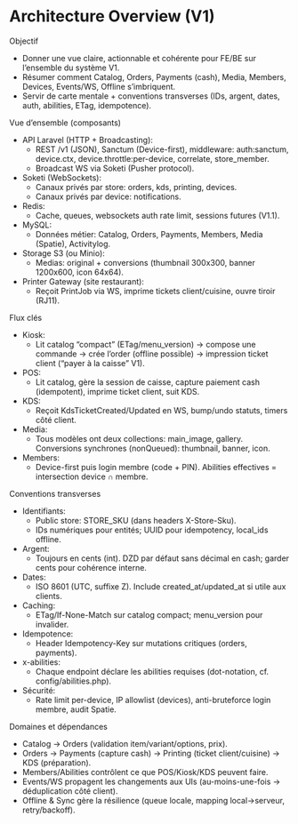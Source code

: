 # Architecture Overview (V1)

Objectif
- Donner une vue claire, actionnable et cohérente pour FE/BE sur l’ensemble du système V1.
- Résumer comment Catalog, Orders, Payments (cash), Media, Members, Devices, Events/WS, Offline s’imbriquent.
- Servir de carte mentale + conventions transverses (IDs, argent, dates, auth, abilities, ETag, idempotence).

Vue d’ensemble (composants)
- API Laravel (HTTP + Broadcasting):
    - REST /v1 (JSON), Sanctum (Device-first), middleware: auth:sanctum, device.ctx, device.throttle:per-device, correlate, store_member.
    - Broadcast WS via Soketi (Pusher protocol).
- Soketi (WebSockets):
    - Canaux privés par store: orders, kds, printing, devices.
    - Canaux privés par device: notifications.
- Redis:
    - Cache, queues, websockets auth rate limit, sessions futures (V1.1).
- MySQL:
    - Données métier: Catalog, Orders, Payments, Members, Media (Spatie), Activitylog.
- Storage S3 (ou Minio):
    - Medias: original + conversions (thumbnail 300x300, banner 1200x600, icon 64x64).
- Printer Gateway (site restaurant):
    - Reçoit PrintJob via WS, imprime tickets client/cuisine, ouvre tiroir (RJ11).

Flux clés
- Kiosk:
    - Lit catalog “compact” (ETag/menu_version) → compose une commande → crée l’order (offline possible) → impression ticket client (“payer à la caisse” V1).
- POS:
    - Lit catalog, gère la session de caisse, capture paiement cash (idempotent), imprime ticket client, suit KDS.
- KDS:
    - Reçoit KdsTicketCreated/Updated en WS, bump/undo statuts, timers côté client.
- Media:
    - Tous modèles ont deux collections: main_image, gallery. Conversions synchrones (nonQueued): thumbnail, banner, icon.
- Members:
    - Device-first puis login membre (code + PIN). Abilities effectives = intersection device ∩ membre.

Conventions transverses
- Identifiants:
    - Public store: STORE_SKU (dans headers X-Store-Sku).
    - IDs numériques pour entités; UUID pour idempotency, local_ids offline.
- Argent:
    - Toujours en cents (int). DZD par défaut sans décimal en cash; garder cents pour cohérence interne.
- Dates:
    - ISO 8601 (UTC, suffixe Z). Include created_at/updated_at si utile aux clients.
- Caching:
    - ETag/If-None-Match sur catalog compact; menu_version pour invalider.
- Idempotence:
    - Header Idempotency-Key sur mutations critiques (orders, payments).
- x-abilities:
    - Chaque endpoint déclare les abilities requises (dot-notation, cf. config/abilities.php).
- Sécurité:
    - Rate limit per-device, IP allowlist (devices), anti-bruteforce login membre, audit Spatie.

Domaines et dépendances
- Catalog -> Orders (validation item/variant/options, prix).
- Orders -> Payments (capture cash) -> Printing (ticket client/cuisine) -> KDS (préparation).
- Members/Abilities contrôlent ce que POS/Kiosk/KDS peuvent faire.
- Events/WS propagent les changements aux UIs (au-moins-une-fois → déduplication côté client).
- Offline & Sync gère la résilience (queue locale, mapping local→serveur, retry/backoff).
